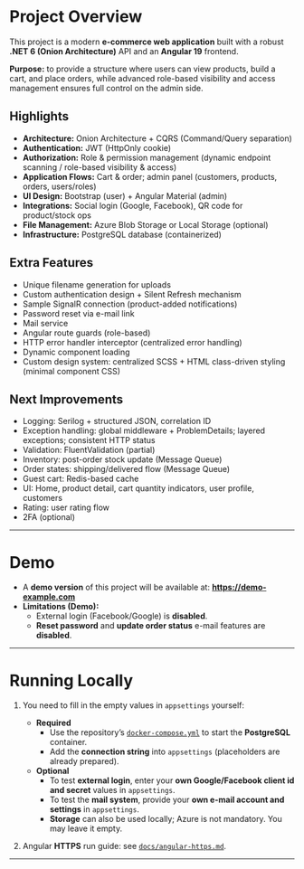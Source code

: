 # Project Overview
This project is a modern **e-commerce web application** built with a robust **.NET 6 (Onion Architecture)** API and an **Angular 19** frontend.  

**Purpose:** to provide a structure where users can view products, build a cart, and place orders, while advanced role-based visibility and access management ensures full control on the admin side.

## Highlights
- **Architecture:** Onion Architecture + CQRS (Command/Query separation)  
- **Authentication:** JWT (HttpOnly cookie)  
- **Authorization:** Role & permission management (dynamic endpoint scanning / role-based visibility & access)  
- **Application Flows:** Cart & order; admin panel (customers, products, orders, users/roles)  
- **UI Design:** Bootstrap (user) + Angular Material (admin)  
- **Integrations:** Social login (Google, Facebook), QR code for product/stock ops  
- **File Management:** Azure Blob Storage or Local Storage (optional)  
- **Infrastructure:** PostgreSQL database (containerized)

## Extra Features
- Unique filename generation for uploads  
- Custom authentication design + Silent Refresh mechanism  
- Sample SignalR connection (product-added notifications)  
- Password reset via e-mail link  
- Mail service  
- Angular route guards (role-based)  
- HTTP error handler interceptor (centralized error handling)  
- Dynamic component loading  
- Custom design system: centralized SCSS + HTML class-driven styling (minimal component CSS)

## Next Improvements
- Logging: Serilog + structured JSON, correlation ID  
- Exception handling: global middleware + ProblemDetails; layered exceptions; consistent HTTP status  
- Validation: FluentValidation (partial)  
- Inventory: post-order stock update (Message Queue)  
- Order states: shipping/delivered flow (Message Queue)  
- Guest cart: Redis-based cache  
- UI: Home, product detail, cart quantity indicators, user profile, customers  
- Rating: user rating flow  
- 2FA (optional)

---

# Demo
- A **demo version** of this project will be available at: **https://demo-example.com**  
- **Limitations (Demo):**
  - External login (Facebook/Google) is **disabled**.  
  - **Reset password** and **update order status** e-mail features are **disabled**.  

---

# Running Locally
1. You need to fill in the empty values in `appsettings` yourself:
   - **Required**
     - Use the repository’s [`docker-compose.yml`](./docker-compose.yml) to start the **PostgreSQL** container.
     - Add the **connection string** into `appsettings` (placeholders are already prepared).
   - **Optional**
     - To test **external login**, enter your **own Google/Facebook client id and secret** values in `appsettings`.
     - To test the **mail system**, provide your **own e-mail account and settings** in `appsettings`.
     - **Storage** can also be used locally; Azure is not mandatory. You may leave it empty.

2. Angular **HTTPS** run guide: see [`docs/angular-https.md`](docs/angular-https.md).

---
